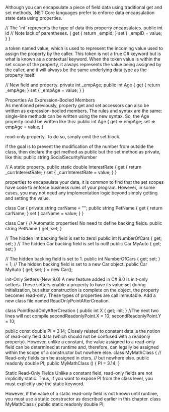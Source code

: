 Although you can encapsulate a piece of field data using traditional get and set methods, .NET Core
languages prefer to enforce data encapsulation state data using properties.

// The 'int' represents the type of data this property encapsulates.
public int Id // Note lack of parentheses.
{
get { return _empId; }
set { _empID = value; }
}

a token named value, which is used to represent the incoming
value used to assign the property by the caller. This token is not a true C# keyword but is what is known as
a contextual keyword. When the token value is within the set scope of the property, it always represents the
value being assigned by the caller, and it will always be the same underlying data type as the property itself.

// New field and property.
private int _empAge;
public int Age
{
get { return _empAge; }
set { _empAge = value; }
}

Properties As Expression-Bodied Members  
As mentioned previously, property get and set accessors can also be written as expression-bodied
members. The rules and syntax are the same: single-line methods can be written using the new syntax. So,
the Age property could be written like this:
public int Age
{
get => empAge;
set => empAge = value;
}

read-only property. To do so, simply omit the set block.

if the goal is to prevent the modification of the number from outside the class, then declare
the get method as public but the set method as private, like this:
public string SocialSecurityNumber


// A static property.
public static double InterestRate
{
get { return _currInterestRate; }
set { _currInterestRate = value; }
}


properties to encapsulate your data, it is common to find that the set scopes
have code to enforce business rules of your program. However, in some cases, you may not need any
implementation logic beyond simply getting and setting the value.

class Car
{
private string carName = "";
public string PetName
{
get { return carName; }
set { carName = value; }
}

class Car
{
// Automatic properties! No need to define backing fields.
public string PetName { get; set; }

// The hidden int backing field is set to zero!
public int NumberOfCars { get; set; }
// The hidden Car backing field is set to null!
public Car MyAuto { get; set; }


// The hidden backing field is set to 1.
public int NumberOfCars { get; set; } = 1;
// The hidden backing field is set to a new Car object.
public Car MyAuto { get; set; } = new Car();

init-Only Setters (New 9.0)
A new feature added in C# 9.0 is init-only setters. These setters enable a property to have its value set
during initialization, but after construction is complete on the object, the property becomes read-only.
These types of properties are call immutable. Add a new class file named ReadOnlyPointAfterCreation.

class PointReadOnlyAfterCreation
{
public int X { get; init; }
//The next two lines will not compile
secondReadonlyPoint.X = 10;
secondReadonlyPoint.Y = 10;


public const double PI = 3.14;
Closely related to constant data is the notion of read-only field data (which should not be confused with a readonly
property).
However, unlike a constant, the value assigned to a read-only field can be determined at
runtime and, therefore, can legally be assigned within the scope of a constructor but nowhere else.
class MyMathClass
{
// Read-only fields can be assigned in ctors,
// but nowhere else.
public readonly double PI;
public MyMathClass ()
{
PI = 3.14;
}

Static Read-Only Fields
Unlike a constant field, read-only fields are not implicitly static. Thus, if you want to expose PI from the class
level, you must explicitly use the static keyword.

However, if the value of a static read-only field is not known until runtime, you must use a static
constructor as described earlier in this chapter.
class MyMathClass
{
public static readonly double PI;

